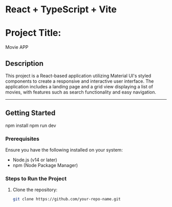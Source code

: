 # React + TypeScript + Vite

# Project Title: 
  Movie APP

## Description

This project is a React-based application utilizing Material UI's styled components to create a responsive and interactive user interface. The application includes a landing page and a grid view displaying a list of movies, with features such as search functionality and easy navigation.

---

## Getting Started 

npm install
npm run dev



### Prerequisites

Ensure you have the following installed on your system:

- Node.js (v14 or later)
- npm (Node Package Manager)

### Steps to Run the Project

1. Clone the repository:
   ```bash
   git clone https://github.com/your-repo-name.git
